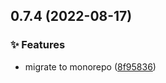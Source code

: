 ## 0.7.4 (2022-08-17)


### ✨ Features

* migrate to monorepo ([8f95836](https://github.com/chnliquan/eljs/commit/8f95836a0751a8882472e9f1ceedec1a0c9250a4))



